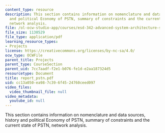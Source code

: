 ```yaml
---
content_type: resource
description: This section contains information on nomenclature and data sources, history
  and political Economy of PSTN, summary of constraints and the current state of PSTN,
  network analysis.
file: /ol-ocw-studio-app/courses/esd-342-advanced-system-architecture-spring-2006/cc13a050ea987c396f4524760ceed097_report_pstn.pdf
file_size: 1130529
file_type: application/pdf
learning_resource_types:
- Projects
license: https://creativecommons.org/licenses/by-nc-sa/4.0/
ocw_type: OCWFile
parent_title: Projects
parent_type: CourseSection
parent_uid: 7cc7aadf-f2e1-b076-fe1d-e2aa187324d5
resourcetype: Document
title: report_pstn.pdf
uid: cc13a050-ea98-7c39-6f45-24760ceed097
video_files:
  video_thumbnail_file: null
video_metadata:
  youtube_id: null
---
```

This section contains information on nomenclature and data sources, history and political Economy of PSTN, summary of constraints and the current state of PSTN, network analysis.
